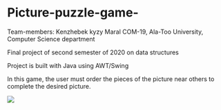 # Picture-puzzle-game-
Team-members: Kenzhebek kyzy Maral COM-19, Ala-Too University, Computer Science department 

Final project of second semester of  2020 on data structures


Project is  built with Java using AWT/Swing

In this game, the user must order the pieces of the picture near others to complete the desired picture.

![](https://imgur.com/undefined)
 
